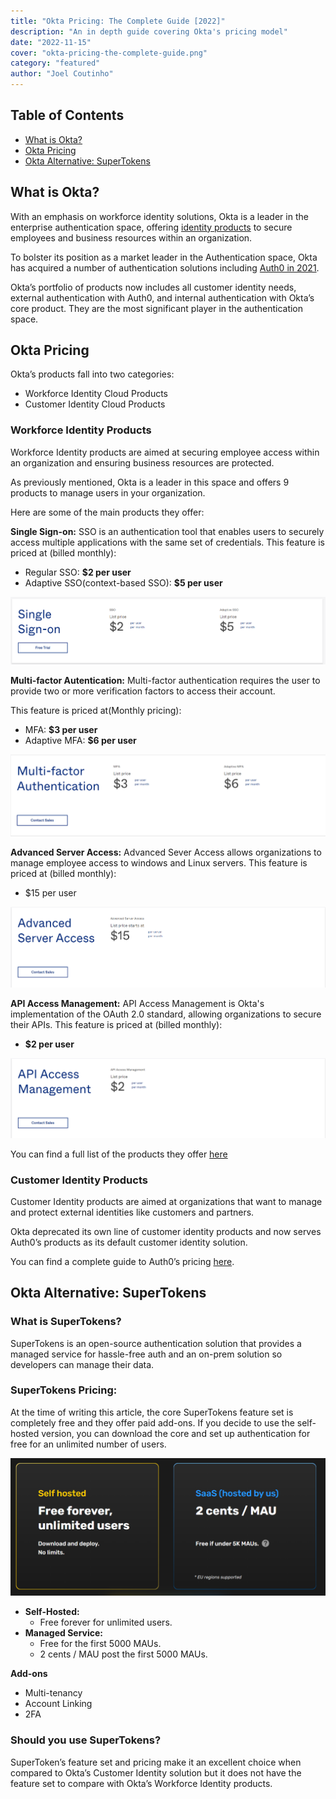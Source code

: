 ```yaml
---
title: "Okta Pricing: The Complete Guide [2022]"
description: "An in depth guide covering Okta's pricing model"
date: "2022-11-15"
cover: "okta-pricing-the-complete-guide.png"
category: "featured"
author: "Joel Coutinho"
---
```


## Table of Contents
- [What is Okta?](#what-is-okta)
- [Okta Pricing](#okta-pricing)
- [Okta Alternative: SuperTokens](#okta-alternative-supertokens)


## What is Okta?

With an emphasis on workforce identity solutions, Okta is a leader in the enterprise authentication space, offering [identity products](https://www.okta.com/pricing/#workforce-identity-pricing) to secure employees and business resources within an organization.

To bolster its position as a market leader in the Authentication space, Okta has acquired a number of authentication solutions including [Auth0 in 2021](https://supertokens.com/blog/the-real-reason-okta-spent-on-auth0).

Okta’s portfolio of products now includes all customer identity needs, external authentication with Auth0, and internal authentication with Okta’s core product. They are the most significant player in the authentication space.

## Okta Pricing

Okta’s products fall into two categories:
- Workforce Identity Cloud Products 
- Customer Identity Cloud Products


### Workforce Identity Products

Workforce Identity products are aimed at securing employee access within an organization and ensuring business resources are protected.

As previously mentioned, Okta is a leader in this space and offers 9 products to manage users in your organization.

Here are some of the main products they offer:

**Single Sign-on:**
SSO is an authentication tool that enables users to securely access multiple applications with the same set of credentials. 
This feature is priced at (billed monthly):
- Regular SSO: **$2 per user**
- Adaptive SSO(context-based SSO): **$5 per user**

![okta sso pricing](./workforce_identity_sso.png)

**Multi-factor Autentication:**
Multi-factor authentication requires the user to provide two or more verification factors to access their account.

This feature is priced at(Monthly pricing):
- MFA: **$3 per user**
- Adaptive MFA: **$6 per user**

![okta mfa pricing](./workforce_identity_mfa.png)

**Advanced Server Access:**
Advanced Sever Access allows organizations to manage employee access to windows and Linux servers.
This feature is priced at (billed monthly):
- $15 per user

![okta advanced server access](./workforce_identity_advanced_server_access.png)


**API Access Management:**
API Access Management is Okta's implementation of the OAuth 2.0 standard, allowing organizations to secure their APIs.
This feature is priced at (billed monthly):
- **$2 per user**

![okta api access management](./workforce_identity_api_access_management.png)


You can find a full list of the products they offer [here](https://www.okta.com/pricing/#workforce-identity-pricing)

### Customer Identity Products
Customer Identity products are aimed at organizations that want to manage and protect external identities like customers and partners.

Okta deprecated its own line of customer identity products and now serves Auth0’s products as its default customer identity solution.

You can find a complete guide to Auth0’s pricing [here](https://supertokens.com/blog/auth0-pricing-the-complete-guide).

## Okta Alternative: SuperTokens

### What is SuperTokens?
SuperTokens is an open-source authentication solution that provides a managed service for hassle-free auth and an on-prem solution so developers can manage their data.

### SuperTokens Pricing:
At the time of writing this article, the core SuperTokens feature set is completely free and they offer paid add-ons. If you decide to use the self-hosted version, you can download the core and set up authentication for free for an unlimited number of users.

![SuperTokens pricing plan](./supertokens_pricing.png)

- **Self-Hosted:**
  - Free forever for unlimited users.
- **Managed Service:**
  - Free for the first 5000 MAUs.
  - 2 cents / MAU post the first 5000 MAUs.

**Add-ons**
  - Multi-tenancy
  - Account Linking
  - 2FA

### Should you use SuperTokens?
SuperToken’s feature set and pricing make it an excellent choice when compared to Okta’s Customer Identity solution but it does not have the feature set to compare with Okta’s Workforce Identity products.